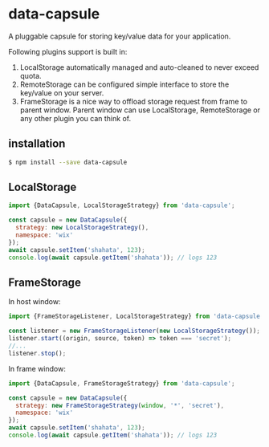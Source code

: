 # data-capsule

A pluggable capsule for storing key/value data for your application.

Following plugins support is built in:
1. LocalStorage automatically managed and auto-cleaned to never exceed quota.
2. RemoteStorage can be configured simple interface to store the key/value on your server.
3. FrameStorage is a nice way to offload storage request from frame to parent window. Parent window can use LocalStorage, RemoteStorage or any other plugin you can think of.

## installation

```sh
$ npm install --save data-capsule
```

## LocalStorage

```js
import {DataCapsule, LocalStorageStrategy} from 'data-capsule';

const capsule = new DataCapsule({
  strategy: new LocalStorageStrategy(),
  namespace: 'wix'
});
await capsule.setItem('shahata', 123);
console.log(await capsule.getItem('shahata')); // logs 123
```

## FrameStorage

In host window:

```js
import {FrameStorageListener, LocalStorageStrategy} from 'data-capsule';

const listener = new FrameStorageListener(new LocalStorageStrategy());
listener.start((origin, source, token) => token === 'secret');
//...
listener.stop();
```

In frame window:

```js
import {DataCapsule, FrameStorageStrategy} from 'data-capsule';

const capsule = new DataCapsule({
  strategy: new FrameStorageStrategy(window, '*', 'secret'),
  namespace: 'wix'
});
await capsule.setItem('shahata', 123);
console.log(await capsule.getItem('shahata')); // logs 123
```
